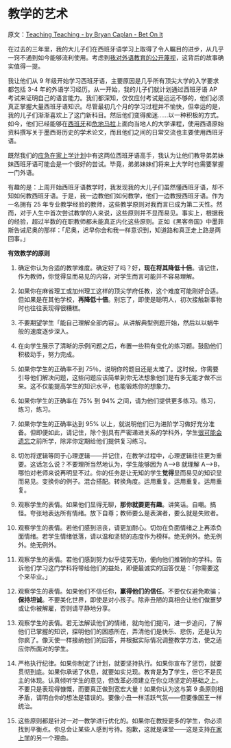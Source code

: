 # 教学的艺术

原文：[Teaching Teaching - by Bryan Caplan - Bet On It](https://www.betonit.ai/p/teaching-teaching)

在过去的三年里，我的大儿子们在西班牙语学习上取得了令人瞩目的进步，从几乎一窍不通到如今能够流利使用。考虑到[我对外语教育的公开蔑视](https://www.econlib.org/archives/2012/08/the_degree_and.html)，这背后的故事确实值得一提。

我让他们从 9 年级开始学习西班牙语，主要原因是几乎所有顶尖大学的入学要求都包括 3-4 年的外语学习经历。从一开始，我的儿子们就计划通过西班牙语 AP 考试来证明自己的语言能力。我们都深知，仅仅应付考试是远远不够的，他们必须真正掌握大量西班牙语知识。尽管最初几个月的学习过程并不愉快，但幸运的是，我的儿子们渐渐喜欢上了这门新科目。然后他们变得痴迷……以一种积极的方式。如今，他们已经能够在[西班牙](https://www.econlib.org/reflections-from-spain/)和[危地马拉](https://www.econlib.org/reflections-on-guatemala/)上面向当地人的大学课程，使用西语原始资料撰写关于墨西哥历史的学术论文，而且他们之间的日常交流也主要使用西班牙语。

既然我们的[应急在家上学计划](https://www.econlib.org/emergency-homeschooling-a-how-to-guide/)中有这两位西班牙语高手，我认为让他们教导弟弟妹妹西班牙语可能会是一个很好的尝试。毕竟，弟弟妹妹们将来上大学时也需要掌握一门外语。

有趣的是：上周开始西班牙语教学时，我发现我的大儿子们虽然懂西班牙语，却不知如何教西班牙语。于是，我一边教他们如何教学，他们一边教授西班牙语。作为一名拥有 25 年专业教学经验的教师，这些教学原则对我而言已成为第二天性。然而，对于人生中首次尝试教学的人来说，这些原则并不显而易见。事实上，根据我的经验，超过半数的在职教师都未能真正内化这些原则。正如《黑客帝国》中墨菲斯告诫尼奥的那样：「尼奥，迟早你会和我一样意识到，知道路和真正走上路是两回事。」

**有效教学的原则**

1. 确定你认为合适的教学难度。确定好了吗？好，**现在将其降低十倍**。请记住，作为教师，你觉得显而易见的内容，对学生而言可能并不容易理解。

2. 如果你在麻省理工或加州理工这样的顶尖学府任教，这个难度可能刚好合适。但如果是在其他学校，**再降低十倍**。别忘了，即使是聪明人，初次接触新事物时也往往表现得很糟糕。

3. 不要期望学生「能自己理解全部内容」。从讲解典型例题开始，然后以以蜗牛般的速度逐步深入。

4. 在向学生展示了清晰的示例问题之后，布置一些稍有变化的练习题。鼓励他们积极动手，努力完成。

5. 如果你学生的正确率不到 75％，说明你的题目还是太难了。这时候，你需要引导他们解决问题，这些问题应该简单到你无法想象他们是有多无能才做不出来。这不仅能提高学生的知识水平，也能锻炼你的想象力。

5. 如果你学生的正确率在 75% 到 94% 之间，请为他们提供更多练习。练习，练习，练习。

7. 如果你学生的正确率达到 95% 以上，就说明他们已为进阶学习做好充分准备。但即便如此，请记住，除个别具有严密递进关系的学科外，学生[很可能会遗忘](https://www.econlib.org/archives/2016/01/forgetting_the.html)之前所学，除非你定期给他们提供复习练习。

8. 切勿将逻辑等同于心理逻辑——并记住，在教学过程中，心理逻辑往往更为重要。这话怎么说？不要理所当然地认为，学生能够因为 A–>B 就理解 A–>B，哪怕对老师来说再明显不过。你的任务是让无知的学生**觉得**显而易见的知识显而易见。变换你的例子。混合搭配。转换角度。运用重复。运用重复。运用重复。

9. 观察学生的表情。如果他们显得无聊，**那你就要更有趣**。讲笑话。自嘲。搞怪。夸张地表达所有情绪。放下自尊；教师要么是表演者，要么就是失败者。

10. 观察学生的表情。若他们感到沮丧，请更加耐心。切勿在负面情绪之上再添负面情绪。若学生情绪低落，请以温和坚韧的态度作为榜样。绝无例外。绝无例外。绝无例外。

11. 观察学生的表情。若他们感到努力似乎徒劳无功，便向他们推销你的学科。告诉他们学习这门学科将带给他们的益处，即便最诚实的回答仅是：「你需要这个来毕业。」

12. 观察学生的表情。如果他们不信任你，**赢得他们的信任**。不要仅仅避免欺骗；**保持坦诚**。不要美化世界，即使是对小孩子。除非丑陋的真相会让他们做噩梦或让你被解雇，否则请平静地分享。

13. 观察学生的表情。若无法解读他们的情绪，就向他们提问，进一步追问，了解他们已掌握的知识，探明他们的困惑所在，弄清他们是快乐、悲伤，还是认为你疯了。像天使一样接纳他们的回答，并根据实际情况调整教学方法，使之适应你所面对的学生。

14. 严格执行纪律。如果你制定了计划，就要坚持执行。如果你宣布了惩罚，就要贯彻到底。如果你承诺了休息，就要如实兑现。教育是**为了**学生，但它不是民主的体现。认真倾听学生的意见，但改革必须建立在你立场坚定的基础之上。不要只是表现得慷慨，而要真正做到宽宏大量！如果你认为这与第 9 条原则相矛盾，请明白你的想法是错误的。要像小丑一样活跃气氛——但要像国王一样统治。

15. 这些原则都是针对一对一教学进行优化的。如果你在教授更多的学生，你必须找到平衡点。你总会让某些人感到亏待。抱歉，这就是课堂——这是支持[在家上学](https://www.econlib.org/archives/2015/09/why_im_homescho.html)的另一个理由。
